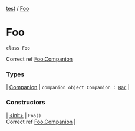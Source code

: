 [test](test/index) / [Foo](test/-foo/index)

# Foo

`class Foo`

Correct ref [Foo.Companion](test/-foo/-companion)

### Types

| [Companion](test/-foo/-companion) | `companion object Companion : `[`Bar`](test/-bar) |

### Constructors

| [&lt;init&gt;](test/-foo/-init-) | `Foo()`<br>Correct ref [Foo.Companion](test/-foo/-companion) |

